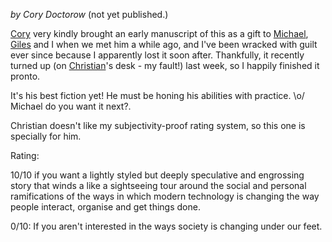 <!--
.. title: Makers
.. slug: makers
.. date: 2009-04-18 17:10:31-05:00
.. tags: media,books,fiction,science-fiction,novel,internet,culture
.. link: 
.. description: 
.. type: text
-->


*by Cory Doctorow* (not yet published.)

[Cory](http://craphound.com/) very kindly brought an early manuscript of
this as a gift to [Michael](http://www.voidspace.org.uk/),
[Giles](http://www.gilesthomas.com/) and I when we met him a while ago,
and I've been wracked with guilt ever since because I apparently lost it
soon after. Thankfully, it recently turned up (on
[Christian](http://babbageclunk.com/)'s desk - my fault!) last week, so
I happily finished it pronto.

It's his best fiction yet! He must be honing his abilities with
practice. \\o/ Michael do you want it next?.

Christian doesn't like my subjectivity-proof rating system, so this one
is specially for him.

Rating:

10/10 if you want a lightly styled but deeply speculative and engrossing
story that winds a like a sightseeing tour around the social and
personal ramifications of the ways in which modern technology is
changing the way people interact, organise and get things done.

0/10: If you aren't interested in the ways society is changing under our
feet.
